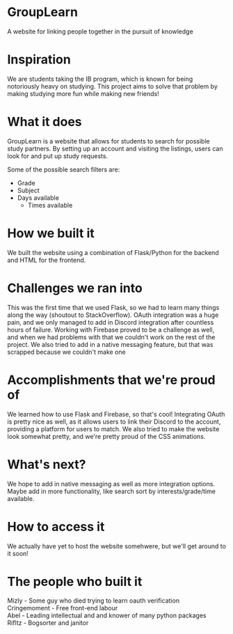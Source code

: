 # GroupLearn

A website for linking people together in the pursuit of knowledge

# Inspiration

We are students taking the IB program, which is known for being notoriously heavy on studying. This project aims to solve that problem by making studying more fun while making new friends!

# What it does

GroupLearn is a website that allows for students to search for possible study partners.
By setting up an account and visiting the listings, users can look for and put up study requests.

Some of the possible search filters are:
- Grade
- Subject
- Days available
    - Times available

# How we built it

We built the website using a combination of Flask/Python for the backend and HTML for the frontend. 

# Challenges we ran into

This was the first time that we used Flask, so we had to learn many things along the way (shoutout to StackOverflow). OAuth integration was a huge pain, and we only managed to add in Discord integration after countless hours of failure. Working with Firebase proved to be a challenge as well, and when we had problems with that we couldn't work on the rest of the project. We also tried to add in a native messaging feature, but that was scrapped because we couldn't make one

# Accomplishments that we're proud of

We learned how to use Flask and Firebase, so that's cool! Integrating OAuth is pretty nice as well, as it allows users to link their Discord to the account, providing a platform for users to match. We also tried to make the website look somewhat pretty, and we're pretty proud of the CSS animations.

# What's next?

We hope to add in native messaging as well as more integration options. Maybe add in more functionality, like search sort by interests/grade/time available.

# How to access it

We actually have yet to host the website somehwere, but we'll get around to it soon!

# The people who built it

Mizly - Some guy who died trying to learn oauth verification  
Cringemoment - Free front-end labour  
Abel - Leading intellectual and and knower of many python packages  
Rifltz - Bogsorter and janitor